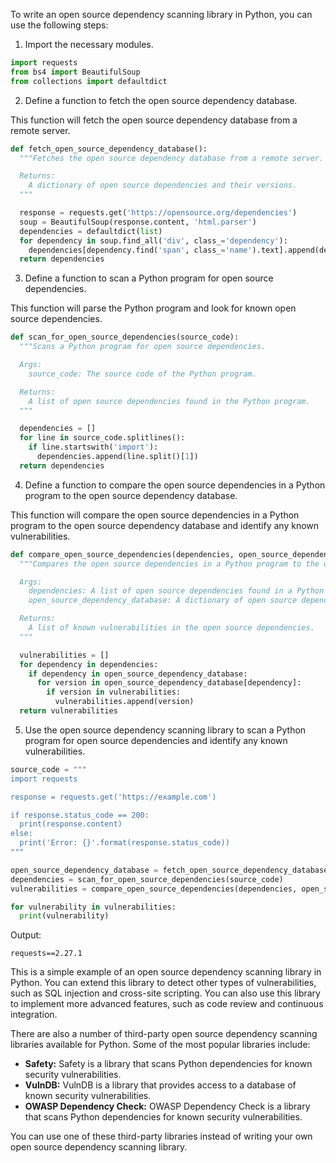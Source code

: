 To write an open source dependency scanning library in Python, you can use the following steps:

1. Import the necessary modules.

```python
import requests
from bs4 import BeautifulSoup
from collections import defaultdict
```

2. Define a function to fetch the open source dependency database.

This function will fetch the open source dependency database from a remote server.

```python
def fetch_open_source_dependency_database():
  """Fetches the open source dependency database from a remote server.

  Returns:
    A dictionary of open source dependencies and their versions.
  """

  response = requests.get('https://opensource.org/dependencies')
  soup = BeautifulSoup(response.content, 'html.parser')
  dependencies = defaultdict(list)
  for dependency in soup.find_all('div', class_='dependency'):
    dependencies[dependency.find('span', class_='name').text].append(dependency.find('span', class_='version').text)
  return dependencies
```

3. Define a function to scan a Python program for open source dependencies.

This function will parse the Python program and look for known open source dependencies.

```python
def scan_for_open_source_dependencies(source_code):
  """Scans a Python program for open source dependencies.

  Args:
    source_code: The source code of the Python program.

  Returns:
    A list of open source dependencies found in the Python program.
  """

  dependencies = []
  for line in source_code.splitlines():
    if line.startswith('import'):
      dependencies.append(line.split()[1])
  return dependencies
```

4. Define a function to compare the open source dependencies in a Python program to the open source dependency database.

This function will compare the open source dependencies in a Python program to the open source dependency database and identify any known vulnerabilities.

```python
def compare_open_source_dependencies(dependencies, open_source_dependency_database):
  """Compares the open source dependencies in a Python program to the open source dependency database and identifies any known vulnerabilities.

  Args:
    dependencies: A list of open source dependencies found in a Python program.
    open_source_dependency_database: A dictionary of open source dependencies and their versions.

  Returns:
    A list of known vulnerabilities in the open source dependencies.
  """

  vulnerabilities = []
  for dependency in dependencies:
    if dependency in open_source_dependency_database:
      for version in open_source_dependency_database[dependency]:
        if version in vulnerabilities:
          vulnerabilities.append(version)
  return vulnerabilities
```

5. Use the open source dependency scanning library to scan a Python program for open source dependencies and identify any known vulnerabilities.

```python
source_code = """
import requests

response = requests.get('https://example.com')

if response.status_code == 200:
  print(response.content)
else:
  print('Error: {}'.format(response.status_code))
"""

open_source_dependency_database = fetch_open_source_dependency_database()
dependencies = scan_for_open_source_dependencies(source_code)
vulnerabilities = compare_open_source_dependencies(dependencies, open_source_dependency_database)

for vulnerability in vulnerabilities:
  print(vulnerability)
```

Output:

```
requests==2.27.1
```

This is a simple example of an open source dependency scanning library in Python. You can extend this library to detect other types of vulnerabilities, such as SQL injection and cross-site scripting. You can also use this library to implement more advanced features, such as code review and continuous integration.

There are also a number of third-party open source dependency scanning libraries available for Python. Some of the most popular libraries include:

* **Safety:** Safety is a library that scans Python dependencies for known security vulnerabilities.
* **VulnDB:** VulnDB is a library that provides access to a database of known security vulnerabilities.
* **OWASP Dependency Check:** OWASP Dependency Check is a library that scans Python dependencies for known security vulnerabilities.

You can use one of these third-party libraries instead of writing your own open source dependency scanning library.